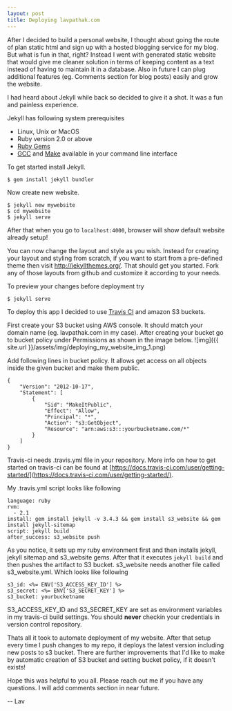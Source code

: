```yaml
---
layout: post
title: Deploying lavpathak.com
---
```


After I decided to build a personal website, I thought about going the route of plan static html and sign up with a hosted blogging service for my blog.
But what is fun in that, right?
Instead I went with generated static website that would give me cleaner solution in terms of keeping content as a text instead of having to maintain it in a database.
Also in future I can plug additional features (eg. Comments section for blog posts) easily and grow the website.

I had heard about Jekyll while back so decided to give it a shot. It was a fun and painless experience.

Jekyll has following system prerequisites
* Linux, Unix or MacOS
* Ruby version 2.0 or above
* [Ruby Gems](https://rubygems.org/pages/download)
* [GCC](https://gcc.gnu.org/install/) and [Make](https://www.gnu.org/software/make/) available in your command line interface


To get started install Jekyll.
```
$ gem install jekyll bundler
```

Now create new website.
```
$ jekyll new mywebsite
$ cd mywebsite
$ jekyll serve
```

After that when you go to ```localhost:4000```, browser will show default website already setup!

You can now change the layout and style as you wish. Instead for creating your layout and styling from scratch, if you want to start from a pre-defined
theme then visit <a href="http://jekyllthemes.org/" target="_blank">http://jekyllthemes.org/</a>.
That should get you started. Fork any of those layouts from github and customize it according to your needs.

To preview your changes before deployment try
```
$ jekyll serve
```

To deploy this app I decided to use <a href="http://travis-ci.org/" target="_blank">Travis CI</a> and amazon S3 buckets.

First create your S3 bucket using AWS console. It should match your domain name (eg. lavpathak.com in my case). After creating your bucket go to bucket policy
under Permissions as shown in the image below.
![img]({{ site.url }}/assets/img/deploying_my_website_img_1.png)

Add following lines in bucket policy. It allows get access on all objects inside the given bucket and make them public.
```
{
    "Version": "2012-10-17",
    "Statement": [
        {
            "Sid": "MakeItPublic",
            "Effect": "Allow",
            "Principal": "*",
            "Action": "s3:GetObject",
            "Resource": "arn:aws:s3:::yourbucketname.com/*"
        }
    ]
}
```

Travis-ci needs .travis.yml file in your repository. More info on how to get started on travis-ci can be found at
[https://docs.travis-ci.com/user/getting-started/](https://docs.travis-ci.com/user/getting-started/).

My .travis.yml script looks like following
```
language: ruby
rvm:
  - 2.1
install: gem install jekyll -v 3.4.3 && gem install s3_website && gem install jekyll-sitemap
script: jekyll build
after_success: s3_website push

```

As you notice, it sets up my ruby environment first and then installs jekyll, jekyll sitemap and s3_website gems.
After that it executes ```jekyll build``` and then pushes the artifact to S3 bucket. s3_website needs another file called s3_website.yml. Which looks like following
```
s3_id: <%= ENV['S3_ACCESS_KEY_ID'] %>
s3_secret: <%= ENV['S3_SECRET_KEY'] %>
s3_bucket: yourbucketname
```

S3_ACCESS_KEY_ID and S3_SECRET_KEY are set as environment variables in my travis-ci build settings. You should **never** checkin your credentials in version control repository.

Thats all it took to automate deployment of my website. After that setup every time I push changes to my repo, it deploys the latest version including new posts to s3 bucket.
There are further improvements that I'd like to make by automatic creation of S3 bucket and setting bucket policy, if it doesn't exists!

Hope this was helpful to you all. Please reach out me if you have any questions. I will add comments section in near future.

-- Lav
